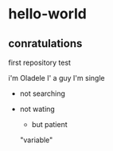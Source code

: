 # hello-world
## conratulations
first repository test

i'm Oladele
I' a guy 
I'm single
- not searching
- not wating
  - but patient
  
  "variable"
